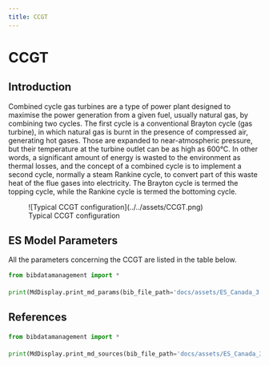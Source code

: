 ```yaml
---
title: CCGT
---
```


# CCGT

## Introduction

Combined cycle gas turbines are a type of power plant designed to
maximise the power generation from a given fuel, usually natural gas, by
combining two cycles. The first cycle is a conventional Brayton cycle
(gas turbine), in which natural gas is burnt in the presence of
compressed air, generating hot gases. Those are expanded to
near-atmospheric pressure, but their temperature at the turbine outlet
can be as high as 600°C. In other words, a significant amount of energy
is wasted to the environment as thermal losses, and the concept of a
combined cycle is to implement a second cycle, normally a steam Rankine
cycle, to convert part of this waste heat of the flue gases into
electricity. The Brayton cycle is termed the topping cycle, while the
Rankine cycle is termed the bottoming cycle.

<figure markdown="span">
  ![Typical CCGT configuration](../../assets/CCGT.png)
  <figcaption>Typical CCGT configuration</figcaption>
</figure>

## ES Model Parameters

All the parameters concerning the CCGT are listed in the table below.

```python exec="on"
from bibdatamanagement import *

print(MdDisplay.print_md_params(bib_file_path='docs/assets/ES_Canada_3.bib',filter_entry='CCGT'))
```

## References

```python exec="on"
from bibdatamanagement import *

print(MdDisplay.print_md_sources(bib_file_path='docs/assets/ES_Canada_3.bib',filter_entry='CCGT'))
```
